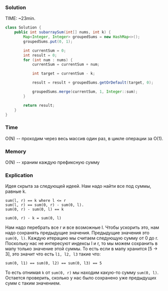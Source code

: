 ### Solution
TIME: ~23min.
```java
class Solution {
    public int subarraySum(int[] nums, int k) {  
        Map<Integer, Integer> groupedSums = new HashMap<>();
        groupedSums.put(0, 1); 

        int currentSum = 0;
        int result = 0;
        for (int num : nums) {
            currentSum = currentSum + num;  

            int target = currentSum - k; 

            result = result + groupedSums.getOrDefault(target, 0);  

            groupedSums.merge(currentSum, 1, Integer::sum);
        }

        return result;
    }
}
```
### Time
O(N) -- проходим через весь массив один раз, в цикле операции за O(1).
### Memory
O(N) -- храним каждую префиксную сумму
### Explication
Идея скрыта за следующей идеей. Нам надо найти все под суммы, равные k.
```
sum(l, r) == k where l <= r
sum(l, r) == sum(0, r) - sum(0, l).
sum(0, r) - sum(0, l) == k

sum(0, r) - k = sum(0, l)
```
Нам надо перебрать все r и все возможные l. Чтобы ускорить это, нам надо сохранять предыдущие значения.
Предыдущие значения это `sum(0, l)`. Каждую итерацию мы считаем следующую сумму от 0 до r.
Поскольку нас не интересуют индексы l и r, то мы можем сохранить в мапу только значение этой суммы.
То есть если в мапу хранится [5 -> 3], это значит что есть `l1, l2, l3` такие что:
```
sum(0, l1) == sum(0, l2) == sum(0, l3) == 5
```
То есть отнимая `k` от `sum(0, r)` мы находим какую-то сумму `sum(0, l)`.
Остается проверить, сколько у нас было сохранено уже предыдущих сумм с таким значением.

